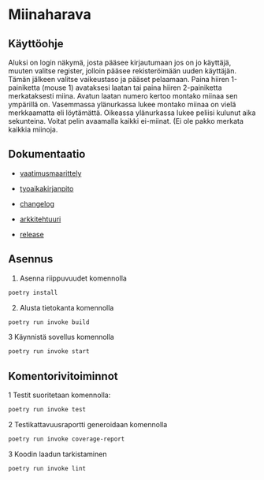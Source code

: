 # Miinaharava

## Käyttöohje

Aluksi on login näkymä, josta pääsee kirjautumaan jos on jo käyttäjä, muuten valitse register, jolloin pääsee rekisteröimään uuden käyttäjän.
Tämän jälkeen valitse vaikeustaso ja pääset pelaamaan.
Paina hiiren 1-painiketta (mouse 1) avataksesi laatan tai paina hiiren 2-painiketta merkataksesti miina. Avatun laatan numero kertoo montako miinaa sen ympärillä on.
Vasemmassa ylänurkassa lukee montako miinaa on vielä merkkaamatta eli löytämättä.
Oikeassa ylänurkassa lukee peliisi kulunut aika sekunteina.
Voitat pelin avaamalla kaikki ei-miinat. (Ei ole pakko merkata kaikkia miinoja.

## Dokumentaatio

- [vaatimusmaarittely](https://github.com/justusmarttila/ot-harjoitustyo/blob/master/minesweeper-game/dokumentaatio/vaatimusmaarittely.md)

- [tyoaikakirjanpito](https://github.com/justusmarttila/ot-harjoitustyo/blob/master/minesweeper-game/dokumentaatio/tyoaikakirjanpito.md)

- [changelog](https://github.com/justusmarttila/ot-harjoitustyo/blob/master/minesweeper-game/dokumentaatio/changelog.md)

- [arkkitehtuuri](https://github.com/justusmarttila/ot-harjoitustyo/blob/master/minesweeper-game/dokumentaatio/arkkitehtuuri.md)

- [release](https://github.com/justusmarttila/ot-harjoitustyo/releases/tag/viikko5)

## Asennus

1. Asenna riippuvuudet komennolla 
```bash
poetry install
```
2. Alusta tietokanta komennolla
```bash
poetry run invoke build
```
3 Käynnistä sovellus komennolla
```bash
poetry run invoke start
```
## Komentorivitoiminnot
1 Testit suoritetaan komennolla:
```bash
poetry run invoke test
```
2 Testikattavuusraportti generoidaan komennolla
```bash
poetry run invoke coverage-report
```
3 Koodin laadun tarkistaminen
```bash
poetry run invoke lint
```

